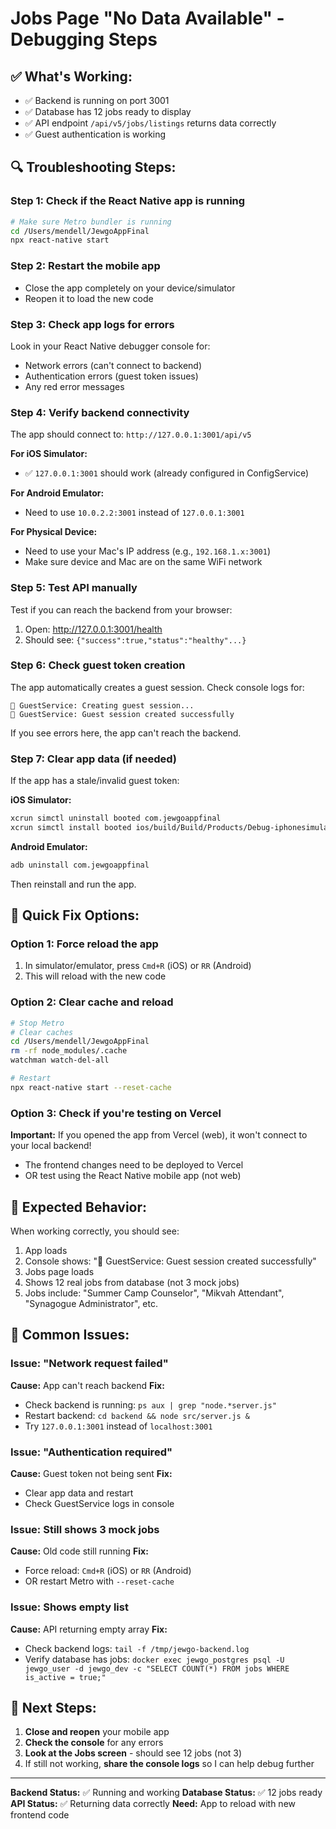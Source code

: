 # Jobs Page "No Data Available" - Debugging Steps

## ✅ What's Working:

- ✅ Backend is running on port 3001
- ✅ Database has 12 jobs ready to display
- ✅ API endpoint `/api/v5/jobs/listings` returns data correctly
- ✅ Guest authentication is working

## 🔍 Troubleshooting Steps:

### Step 1: Check if the React Native app is running

```bash
# Make sure Metro bundler is running
cd /Users/mendell/JewgoAppFinal
npx react-native start
```

### Step 2: Restart the mobile app

- Close the app completely on your device/simulator
- Reopen it to load the new code

### Step 3: Check app logs for errors

Look in your React Native debugger console for:

- Network errors (can't connect to backend)
- Authentication errors (guest token issues)
- Any red error messages

### Step 4: Verify backend connectivity

The app should connect to: `http://127.0.0.1:3001/api/v5`

**For iOS Simulator:**

- ✅ `127.0.0.1:3001` should work (already configured in ConfigService)

**For Android Emulator:**

- Need to use `10.0.2.2:3001` instead of `127.0.0.1:3001`

**For Physical Device:**

- Need to use your Mac's IP address (e.g., `192.168.1.x:3001`)
- Make sure device and Mac are on the same WiFi network

### Step 5: Test API manually

Test if you can reach the backend from your browser:

1. Open: http://127.0.0.1:3001/health
2. Should see: `{"success":true,"status":"healthy"...}`

### Step 6: Check guest token creation

The app automatically creates a guest session. Check console logs for:

```
🔐 GuestService: Creating guest session...
🔐 GuestService: Guest session created successfully
```

If you see errors here, the app can't reach the backend.

### Step 7: Clear app data (if needed)

If the app has a stale/invalid guest token:

**iOS Simulator:**

```bash
xcrun simctl uninstall booted com.jewgoappfinal
xcrun simctl install booted ios/build/Build/Products/Debug-iphonesimulator/JewgoAppFinal.app
```

**Android Emulator:**

```bash
adb uninstall com.jewgoappfinal
```

Then reinstall and run the app.

## 🔧 Quick Fix Options:

### Option 1: Force reload the app

1. In simulator/emulator, press `Cmd+R` (iOS) or `RR` (Android)
2. This will reload with the new code

### Option 2: Clear cache and reload

```bash
# Stop Metro
# Clear caches
cd /Users/mendell/JewgoAppFinal
rm -rf node_modules/.cache
watchman watch-del-all

# Restart
npx react-native start --reset-cache
```

### Option 3: Check if you're testing on Vercel

**Important:** If you opened the app from Vercel (web), it won't connect to your local backend!

- The frontend changes need to be deployed to Vercel
- OR test using the React Native mobile app (not web)

## 📱 Expected Behavior:

When working correctly, you should see:

1. App loads
2. Console shows: "🔐 GuestService: Guest session created successfully"
3. Jobs page loads
4. Shows 12 real jobs from database (not 3 mock jobs)
5. Jobs include: "Summer Camp Counselor", "Mikvah Attendant", "Synagogue Administrator", etc.

## 🐛 Common Issues:

### Issue: "Network request failed"

**Cause:** App can't reach backend
**Fix:**

- Check backend is running: `ps aux | grep "node.*server.js"`
- Restart backend: `cd backend && node src/server.js &`
- Try `127.0.0.1:3001` instead of `localhost:3001`

### Issue: "Authentication required"

**Cause:** Guest token not being sent
**Fix:**

- Clear app data and restart
- Check GuestService logs in console

### Issue: Still shows 3 mock jobs

**Cause:** Old code still running
**Fix:**

- Force reload: `Cmd+R` (iOS) or `RR` (Android)
- OR restart Metro with `--reset-cache`

### Issue: Shows empty list

**Cause:** API returning empty array
**Fix:**

- Check backend logs: `tail -f /tmp/jewgo-backend.log`
- Verify database has jobs: `docker exec jewgo_postgres psql -U jewgo_user -d jewgo_dev -c "SELECT COUNT(*) FROM jobs WHERE is_active = true;"`

## 🎯 Next Steps:

1. **Close and reopen** your mobile app
2. **Check the console** for any errors
3. **Look at the Jobs screen** - should see 12 jobs (not 3)
4. If still not working, **share the console logs** so I can help debug further

---

**Backend Status:** ✅ Running and working
**Database Status:** ✅ 12 jobs ready
**API Status:** ✅ Returning data correctly
**Need:** App to reload with new frontend code
